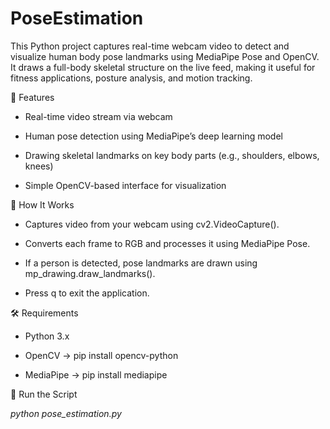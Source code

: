 # PoseEstimation

This Python project captures real-time webcam video to detect and visualize human body pose landmarks using MediaPipe Pose and OpenCV. It draws a full-body skeletal structure on the live feed, making it useful for fitness applications, posture analysis, and motion tracking.

🔧 Features
- Real-time video stream via webcam

- Human pose detection using MediaPipe’s deep learning model

- Drawing skeletal landmarks on key body parts (e.g., shoulders, elbows, knees)

- Simple OpenCV-based interface for visualization

🎯 How It Works
- Captures video from your webcam using cv2.VideoCapture().

- Converts each frame to RGB and processes it using MediaPipe Pose.

- If a person is detected, pose landmarks are drawn using mp_drawing.draw_landmarks().

- Press q to exit the application.

🛠️ Requirements
- Python 3.x

- OpenCV → pip install opencv-python

- MediaPipe → pip install mediapipe

🚀 Run the Script

_python pose_estimation.py_
